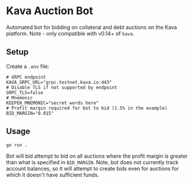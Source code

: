 # Kava Auction Bot

Automated bot for bidding on collateral and debt auctions on the Kava platform. Note - only compatible with v0.14+ of `kava`.

## Setup

Create a `.env` file:

```
# GRPC endpoint
KAVA_GRPC_URL="grpc.testnet.kava.io:443"
# Disable TLS if not supported by endpoint
GRPC_TLS=false
# Mnemonic
KEEPER_MNEMONIC="secret words here"
# Profit margin required for bot to bid (1.5% in the example)
BID_MARGIN="0.015"
```

## Usage

```
go run .
```

Bot will bid attempt to bid on all auctions where the profit margin is greater than what is specified in `BID_MARGIN`. Note, bot does not currently track account balances, so it will attempt to create bids even for auctions for which it doesn't have sufficient funds.  

